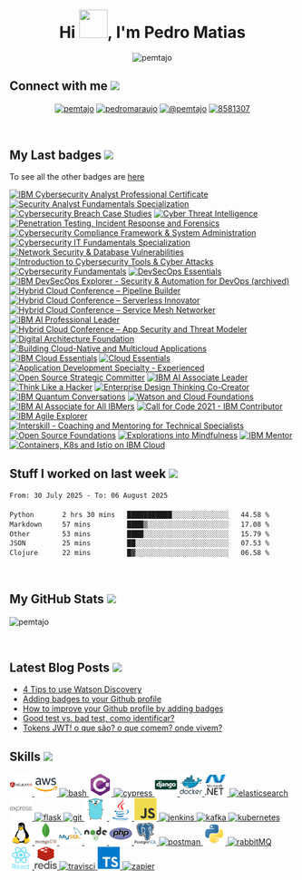 <h1 align="center">Hi <img src = "https://raw.githubusercontent.com/MartinHeinz/MartinHeinz/master/wave.gif" width="50" height="50">, I'm Pedro Matias</h1>

<p align="center"> <img src="https://komarev.com/ghpvc/?username=pemtajo" alt="pemtajo" /> </p>

<h2> Connect with me <img src='https://raw.githubusercontent.com/ShahriarShafin/ShahriarShafin/main/Assets/handshake.gif' width="100"> </h2>

<p align="center">
<a href="https://dev.to/pemtajo" target="blank"><img align="center" src="https://cdn.jsdelivr.net/npm/simple-icons@3.0.1/icons/dev-dot-to.svg" alt="pemtajo" height="30" width="30" /></a>
<a href="https://linkedin.com/in/pedromaraujo" target="blank"><img align="center" src="https://cdn.jsdelivr.net/npm/simple-icons@3.0.1/icons/linkedin.svg" alt="pedromaraujo" height="30" width="30" /></a>
<a href="https://medium.com/@pemtajo" target="blank"><img align="center" src="https://cdn.jsdelivr.net/npm/simple-icons@3.0.1/icons/medium.svg" alt="@pemtajo" height="30" width="30" /></a>
<a href="https://stackoverflow.com/users/8581307" target="blank"><img align="center" src="https://cdn.jsdelivr.net/npm/simple-icons@3.0.1/icons/stackoverflow.svg" alt="8581307" height="30" width="30" /></a>
</p>

<br />

<h2> My Last badges <img src = "https://media.giphy.com/media/3orifgYbnsq43eFsdO/giphy.gif" width="50"> </h2>

To see all the other badges are [here](https://www.credly.com/users/pemtajo/badges)

<!--START_SECTION:badges-->
<a href="https://www.credly.com/badges/08a67167-7176-48bf-b173-0d9164dd032c" title="IBM Cybersecurity Analyst Professional Certificate"><img src="https://images.credly.com/size/80x80/images/a850079a-75bb-41e1-adae-dedfabcf597c/Professional_Certificate_-_IBM_Cybersecurity_Analyst.png" alt="IBM Cybersecurity Analyst Professional Certificate" width="80" height="80"></a>
<a href="https://www.credly.com/badges/8f3afd71-0986-4779-b2b6-11b824f85d70" title="Security Analyst Fundamentals Specialization"><img src="https://images.credly.com/size/80x80/images/89fc0e9e-6da5-4146-b277-cd11c313123f/Security_Analyst_Fundamentals_Specialization.png" alt="Security Analyst Fundamentals Specialization" width="80" height="80"></a>
<a href="https://www.credly.com/badges/edf33c2c-8998-4ae0-8995-e65ac4e2b6f4" title="Cybersecurity Breach Case Studies"><img src="https://images.credly.com/size/80x80/images/d93f9c40-fb19-4aae-ac34-4e068d391115/blob" alt="Cybersecurity Breach Case Studies" width="80" height="80"></a>
<a href="https://www.credly.com/badges/4bd26724-b573-46cb-a5eb-483b85939d90" title="Cyber Threat Intelligence"><img src="https://images.credly.com/size/80x80/images/708ec8c4-b6e3-4425-938a-620e3982c02e/blob" alt="Cyber Threat Intelligence" width="80" height="80"></a>
<a href="https://www.credly.com/badges/ecf01b05-5348-432e-9247-93ea559d31a6" title="Penetration Testing, Incident Response and Forensics"><img src="https://images.credly.com/size/80x80/images/caf78f37-b800-45b8-9822-7b5d35bbadd6/blob" alt="Penetration Testing, Incident Response and Forensics" width="80" height="80"></a>
<a href="https://www.credly.com/badges/f57ad202-6817-4a11-a6e9-ff3a6027cb94" title="Cybersecurity Compliance Framework & System Administration"><img src="https://images.credly.com/size/80x80/images/f7fe89b7-3b7d-47ba-afdd-b5d33ea2fdf6/image.png" alt="Cybersecurity Compliance Framework & System Administration" width="80" height="80"></a>
<a href="https://www.credly.com/badges/43542a30-685e-46fb-9b16-da289332e75a" title="Cybersecurity IT Fundamentals Specialization"><img src="https://images.credly.com/size/80x80/images/114ee3e0-902b-45df-b9d0-2f72a16386a8/IT_Fund_for_Cyber_Specialist.png" alt="Cybersecurity IT Fundamentals Specialization" width="80" height="80"></a>
<a href="https://www.credly.com/badges/e0d89b53-1491-407e-b173-8270a87860e2" title="Network Security & Database Vulnerabilities"><img src="https://images.credly.com/size/80x80/images/ac3c7b20-510a-479f-b51f-b9e3972d25db/blob" alt="Network Security & Database Vulnerabilities" width="80" height="80"></a>
<a href="https://www.credly.com/badges/373897a6-2e76-4626-b3f7-a9a191c41774" title="Introduction to Cybersecurity Tools & Cyber Attacks"><img src="https://images.credly.com/size/80x80/images/5ed0eac3-8986-4fab-a16b-cab70d4a920e/blob" alt="Introduction to Cybersecurity Tools & Cyber Attacks" width="80" height="80"></a>
<a href="https://www.credly.com/badges/dcf466df-bca3-4a56-91f0-823e30c05dbd" title="Cybersecurity Fundamentals"><img src="https://images.credly.com/size/80x80/images/50b96632-6cbb-40b7-ac0e-b83f49ff7f94/image.png" alt="Cybersecurity Fundamentals" width="80" height="80"></a>
<a href="https://www.credly.com/badges/c8b48139-2927-4c5e-a896-0693bb9e3443" title="DevSecOps Essentials"><img src="https://images.credly.com/size/80x80/images/6fcae0c0-78b7-48c5-a414-5d21665b2250/DevSecOps-Essentials.png" alt="DevSecOps Essentials" width="80" height="80"></a>
<a href="https://www.credly.com/badges/f512ba38-fd6c-4e2a-b037-6843953faf6c" title="IBM DevSecOps Explorer - Security & Automation for DevOps (archived)"><img src="https://images.credly.com/size/80x80/images/0cc4f5e5-e9b7-45f9-ad21-e5a773c298dc/blob" alt="IBM DevSecOps Explorer - Security & Automation for DevOps (archived)" width="80" height="80"></a>
<a href="https://www.credly.com/badges/2d769f9e-71a3-4394-8cd5-72247346ac76" title="Hybrid Cloud Conference – Pipeline Builder"><img src="https://images.credly.com/size/80x80/images/47069d6e-35c4-46ce-9cf6-12cc92e09a48/Hybrid_Cloud_Conf_-_Pipeline_Builder.png" alt="Hybrid Cloud Conference – Pipeline Builder" width="80" height="80"></a>
<a href="https://www.credly.com/badges/05d8ba97-cf24-4e94-8846-bfab6f4cea67" title="Hybrid Cloud Conference – Serverless Innovator"><img src="https://images.credly.com/size/80x80/images/a7c5d4e5-bba1-4541-9b72-138d75f6fa8b/Hybrid_Cloud_Conf_-_Serverless_Innovator.png" alt="Hybrid Cloud Conference – Serverless Innovator" width="80" height="80"></a>
<a href="https://www.credly.com/badges/e81aeddd-ab7c-4e2a-a478-21971b908c0d" title="Hybrid Cloud Conference – Service Mesh Networker"><img src="https://images.credly.com/size/80x80/images/236f63f5-b7b6-42e8-8151-cc70f0dc8445/Hybrid_Cloud_Conf_-_Service_Mesh_Networker.png" alt="Hybrid Cloud Conference – Service Mesh Networker" width="80" height="80"></a>
<a href="https://www.credly.com/badges/a0eae486-d41c-4751-a34b-d390c92af201" title="IBM AI Professional Leader"><img src="https://images.credly.com/size/80x80/images/cb003281-a5cb-444d-8296-87ed0464cf5f/IBM-AI-Professional-Leader.png" alt="IBM AI Professional Leader" width="80" height="80"></a>
<a href="https://www.credly.com/badges/f291e9a4-0d8d-4121-aa58-1a5914d8feba" title="Hybrid Cloud Conference – App Security and Threat Modeler"><img src="https://images.credly.com/size/80x80/images/f93b9f99-8d58-431e-82a6-a44c3ab7e668/Hybrid_Cloud_Conf_-_App_Sec_and_Threat_Modler.png" alt="Hybrid Cloud Conference – App Security and Threat Modeler" width="80" height="80"></a>
<a href="https://www.credly.com/badges/2d5579dd-c9fd-4782-a01e-e326bf5f6107" title="Digital Architecture Foundation"><img src="https://images.credly.com/size/80x80/images/a3e393a9-f8f7-4c17-aa97-25fe413e2a5e/Digital-Architecture-Foundation.png" alt="Digital Architecture Foundation" width="80" height="80"></a>
<a href="https://www.credly.com/badges/ffe671c0-05bb-41c3-a19f-d5542705ab21" title="Building Cloud-Native and Multicloud Applications"><img src="https://images.credly.com/size/80x80/images/a7b5af1d-609a-4595-bfb2-2323b193e831/blob" alt="Building Cloud-Native and Multicloud Applications" width="80" height="80"></a>
<a href="https://www.credly.com/badges/d58d1ef9-da50-49df-bd3d-78067db4c9de" title="IBM Cloud Essentials"><img src="https://images.credly.com/size/80x80/images/7d768acf-ce3c-4a05-9778-a5013b1211c9/blob" alt="IBM Cloud Essentials" width="80" height="80"></a>
<a href="https://www.credly.com/badges/9ba5d062-f0bc-4b44-96eb-3f7b400be24f" title="Cloud Essentials"><img src="https://images.credly.com/size/80x80/images/5ee26427-f944-4182-b802-459462184c9a/image.png" alt="Cloud Essentials" width="80" height="80"></a>
<a href="https://www.credly.com/badges/b66c9738-e0f7-4f91-934f-01749f89cca2" title="Application Development Specialty - Experienced"><img src="https://images.credly.com/size/80x80/images/221ed70e-0e4b-4cd4-8ad5-9ab6d54bec39/Application-Development-Specialty-Intermediate.png" alt="Application Development Specialty - Experienced" width="80" height="80"></a>
<a href="https://www.credly.com/badges/7cb20fe2-28a9-499f-b054-3f151c9e2e75" title="Open Source Strategic Committer"><img src="https://images.credly.com/size/80x80/images/b6df1cbb-2ade-464c-9924-7ffb3fec3f6c/Open-Source-Strategic-Committer.png" alt="Open Source Strategic Committer" width="80" height="80"></a>
<a href="https://www.credly.com/badges/f79b0efc-9136-480a-b2b7-abc5ace6e908" title="IBM AI Associate Leader"><img src="https://images.credly.com/size/80x80/images/4b2792a2-3339-4169-88ea-9ede13358440/IBM-AI-Associate-Leader.png" alt="IBM AI Associate Leader" width="80" height="80"></a>
<a href="https://www.credly.com/badges/b512d99e-92f7-476a-b1ba-710111fbcd30" title="Think Like a Hacker"><img src="https://images.credly.com/size/80x80/images/fb49de32-6a4c-4850-97cc-942b638ae4c3/Think-LIke-a-Hacker.png" alt="Think Like a Hacker" width="80" height="80"></a>
<a href="https://www.credly.com/badges/73250c86-c61f-47d6-b3ec-c035516f58f0" title="Enterprise Design Thinking Co-Creator"><img src="https://images.credly.com/size/80x80/images/2700b813-82b8-4232-9b36-5dcd5cd24584/Badges_v8-08_Co-Creator.png" alt="Enterprise Design Thinking Co-Creator" width="80" height="80"></a>
<a href="https://www.credly.com/badges/ef86ea89-cd1a-450d-a3b3-106b22936992" title="IBM Quantum Conversations"><img src="https://images.credly.com/size/80x80/images/18cfda79-63fc-4a6d-a96c-2ffc9887cd3c/IBM-Quantum-Conversations.png" alt="IBM Quantum Conversations" width="80" height="80"></a>
<a href="https://www.credly.com/badges/63c38ffc-c9d1-43e7-955a-0b46b2c4e5ea" title="Watson and Cloud Foundations"><img src="https://images.credly.com/size/80x80/images/53608ce6-a597-40fa-a42d-d243b3ecfba4/Watson_and_Cloud_Foundations.png" alt="Watson and Cloud Foundations" width="80" height="80"></a>
<a href="https://www.credly.com/badges/47efa14c-83f8-49ab-9c56-1cdac0f749d7" title="IBM AI Associate for All IBMers"><img src="https://images.credly.com/size/80x80/images/4e05e7e2-bc65-4a0f-a73d-7ef4ce8505c7/AI-for-All.png" alt="IBM AI Associate for All IBMers" width="80" height="80"></a>
<a href="https://www.credly.com/badges/b65fd1d2-35e6-44d3-95db-eb4f780ace59" title="Call for Code 2021 - IBM Contributor"><img src="https://images.credly.com/size/80x80/images/9ed3a9b0-4b18-47d0-849a-9992acab022a/Call-for-code-2021.png" alt="Call for Code 2021 - IBM Contributor" width="80" height="80"></a>
<a href="https://www.credly.com/badges/900a2dc6-5f67-4cde-960d-e40c49d5ea16" title="IBM Agile Explorer"><img src="https://images.credly.com/size/80x80/images/a972f054-be07-4845-85c7-95c8d11852f5/IBM-Agile-Explorer.png" alt="IBM Agile Explorer" width="80" height="80"></a>
<a href="https://www.credly.com/badges/debc3eba-c526-4734-9735-25c2d2be7451" title="Interskill - Coaching and Mentoring for Technical Specialists"><img src="https://images.credly.com/size/80x80/images/ffb41af2-f5f5-4cf3-9b44-76f8f4c9a4e3/image.png" alt="Interskill - Coaching and Mentoring for Technical Specialists" width="80" height="80"></a>
<a href="https://www.credly.com/badges/9ce6f29d-3653-438e-b4f1-cdfb304e1f8a" title="Open Source Foundations"><img src="https://images.credly.com/size/80x80/images/dd2eca53-5605-42f1-b1c5-0f1f5aba6925/blob" alt="Open Source Foundations" width="80" height="80"></a>
<a href="https://www.credly.com/badges/809ea7b2-ac3f-4d74-842f-4e4024e97491" title="Explorations into Mindfulness"><img src="https://images.credly.com/size/80x80/images/6599523a-e811-4775-b037-c4c1417b0b4e/Explorations_into_Mindfulness.png" alt="Explorations into Mindfulness" width="80" height="80"></a>
<a href="https://www.credly.com/badges/39b05265-01f2-4eb2-a69c-b7df52255431" title="IBM Mentor"><img src="https://images.credly.com/size/80x80/images/cef56b02-49c4-43c8-9913-733569bd39cc/IBM-Mentor__282_29.png" alt="IBM Mentor" width="80" height="80"></a>
<a href="https://www.credly.com/badges/1ad7529a-c7cc-44ca-b9ff-5d5f5d067d45" title="Containers, K8s and Istio on IBM Cloud"><img src="https://images.credly.com/size/80x80/images/8597c132-e756-421a-8640-b84b30f1f2ac/blob" alt="Containers, K8s and Istio on IBM Cloud" width="80" height="80"></a>
<!--END_SECTION:badges-->

<h2> Stuff I worked on last week  <img src = "https://media1.giphy.com/media/JZ40cnfnN11KycrvMF/giphy.gif?cid=ecf05e47a0n3gi1bfqntqmob8g9aid1oyj2wr3ds3mg700bl&rid=giphy.gif" width="40"> </h2>


<!--START_SECTION:waka-->

```txt
From: 30 July 2025 - To: 06 August 2025

Python       2 hrs 30 mins   ███████████░░░░░░░░░░░░░░   44.58 %
Markdown     57 mins         ████▒░░░░░░░░░░░░░░░░░░░░   17.08 %
Other        53 mins         ████░░░░░░░░░░░░░░░░░░░░░   15.79 %
JSON         25 mins         ██░░░░░░░░░░░░░░░░░░░░░░░   07.53 %
Clojure      22 mins         █▓░░░░░░░░░░░░░░░░░░░░░░░   06.58 %
```

<!--END_SECTION:waka-->

<br />

<h2> My GitHub Stats <img src='https://media1.giphy.com/media/du3J3cXyzhj75IOgvA/giphy.gif?cid=ecf05e47x2g034i9pzwtzzsd3xgg2w9nr94t4tflbbgo3008&rid=giphy.gif' width="40"> </h2>

<p><img align="center" src="https://github-readme-streak-stats.herokuapp.com/?user=pemtajo&theme=dark" alt="pemtajo" /></p>

<br />

<h2> Latest Blog Posts <img src = "https://media.giphy.com/media/inlGp1wGqBog2cVw5y/giphy.gif" width="40"> </h2>

<!-- BLOG-POST-LIST:START -->
- [4 Tips to use Watson Discovery](https://pemtajo.medium.com/4-tips-to-use-watson-discovery-802f3c568315?source=rss-bb908bda42e------2)
- [Adding badges to your Github profile](https://dev.to/pemtajo/how-to-improve-your-github-profile-by-adding-badges-gib)
- [How to improve your Github profile by adding badges](https://pemtajo.medium.com/how-to-improve-your-github-profile-by-adding-badges-2c10363f4f9a?source=rss-bb908bda42e------2)
- [Good test vs. bad test, como identificar?](https://medium.com/devorando/good-test-bad-test-como-identificar-ffd1d43ca034?source=rss-bb908bda42e------2)
- [Tokens JWT! o que são? o que comem? onde vivem?](https://medium.com/devorando/tokens-jwt-o-que-s%C3%A3o-o-que-comem-onde-vivem-f4e85ad37876?source=rss-bb908bda42e------2)
<!-- BLOG-POST-LIST:END -->

<h2> Skills <img src = "https://media2.giphy.com/media/QssGEmpkyEOhBCb7e1/giphy.gif?cid=ecf05e47a0n3gi1bfqntqmob8g9aid1oyj2wr3ds3mg700bl&rid=giphy.gif" width="32"> </h2>

<p align="left"> <a href="https://angular.io" target="_blank"> <img src="https://raw.githubusercontent.com/devicons/devicon/master/icons/angularjs/angularjs-original-wordmark.svg" alt="angularjs" width="40" height="40"/> </a> <a href="https://aws.amazon.com" target="_blank"> <img src="https://raw.githubusercontent.com/devicons/devicon/master/icons/amazonwebservices/amazonwebservices-original-wordmark.svg" alt="aws" width="40" height="40"/> </a> <a href="https://www.gnu.org/software/bash/" target="_blank"> <img src="https://www.vectorlogo.zone/logos/gnu_bash/gnu_bash-icon.svg" alt="bash" width="40" height="40"/> </a> <a href="https://www.w3schools.com/cs/" target="_blank"> <img src="https://raw.githubusercontent.com/devicons/devicon/master/icons/csharp/csharp-original.svg" alt="csharp" width="40" height="40"/> </a> <a href="https://www.cypress.io" target="_blank"> <img src="https://raw.githubusercontent.com/simple-icons/simple-icons/6e46ec1fc23b60c8fd0d2f2ff46db82e16dbd75f/icons/cypress.svg" alt="cypress" width="40" height="40"/> </a> <a href="https://www.djangoproject.com/" target="_blank"> <img src="https://raw.githubusercontent.com/devicons/devicon/master/icons/django/django-original.svg" alt="django" width="40" height="40"/> </a> <a href="https://www.docker.com/" target="_blank"> <img src="https://raw.githubusercontent.com/devicons/devicon/master/icons/docker/docker-original-wordmark.svg" alt="docker" width="40" height="40"/> </a> <a href="https://dotnet.microsoft.com/" target="_blank"> <img src="https://raw.githubusercontent.com/devicons/devicon/master/icons/dot-net/dot-net-original-wordmark.svg" alt="dotnet" width="40" height="40"/> </a> <a href="https://www.elastic.co" target="_blank"> <img src="https://www.vectorlogo.zone/logos/elastic/elastic-icon.svg" alt="elasticsearch" width="40" height="40"/> </a> <a href="https://expressjs.com" target="_blank"> <img src="https://raw.githubusercontent.com/devicons/devicon/master/icons/express/express-original-wordmark.svg" alt="express" width="40" height="40"/> </a> <a href="https://flask.palletsprojects.com/" target="_blank"> <img src="https://www.vectorlogo.zone/logos/pocoo_flask/pocoo_flask-icon.svg" alt="flask" width="40" height="40"/> </a> <a href="https://git-scm.com/" target="_blank"> <img src="https://www.vectorlogo.zone/logos/git-scm/git-scm-icon.svg" alt="git" width="40" height="40"/> </a> <a href="https://golang.org" target="_blank"> <img src="https://raw.githubusercontent.com/devicons/devicon/master/icons/go/go-original.svg" alt="go" width="40" height="40"/> </a> <a href="https://www.java.com" target="_blank"> <img src="https://raw.githubusercontent.com/devicons/devicon/master/icons/java/java-original.svg" alt="java" width="40" height="40"/> </a> <a href="https://developer.mozilla.org/en-US/docs/Web/JavaScript" target="_blank"> <img src="https://raw.githubusercontent.com/devicons/devicon/master/icons/javascript/javascript-original.svg" alt="javascript" width="40" height="40"/> </a> <a href="https://www.jenkins.io" target="_blank"> <img src="https://www.vectorlogo.zone/logos/jenkins/jenkins-icon.svg" alt="jenkins" width="40" height="40"/> </a> <a href="https://kafka.apache.org/" target="_blank"> <img src="https://www.vectorlogo.zone/logos/apache_kafka/apache_kafka-icon.svg" alt="kafka" width="40" height="40"/> </a> <a href="https://kubernetes.io" target="_blank"> <img src="https://www.vectorlogo.zone/logos/kubernetes/kubernetes-icon.svg" alt="kubernetes" width="40" height="40"/> </a> <a href="https://www.linux.org/" target="_blank"> <img src="https://raw.githubusercontent.com/devicons/devicon/master/icons/linux/linux-original.svg" alt="linux" width="40" height="40"/> </a> <a href="https://www.mongodb.com/" target="_blank"> <img src="https://raw.githubusercontent.com/devicons/devicon/master/icons/mongodb/mongodb-original-wordmark.svg" alt="mongodb" width="40" height="40"/> </a> <a href="https://www.mysql.com/" target="_blank"> <img src="https://raw.githubusercontent.com/devicons/devicon/master/icons/mysql/mysql-original-wordmark.svg" alt="mysql" width="40" height="40"/> </a> <a href="https://nodejs.org" target="_blank"> <img src="https://raw.githubusercontent.com/devicons/devicon/master/icons/nodejs/nodejs-original-wordmark.svg" alt="nodejs" width="40" height="40"/> </a> <a href="https://www.php.net" target="_blank"> <img src="https://raw.githubusercontent.com/devicons/devicon/master/icons/php/php-original.svg" alt="php" width="40" height="40"/> </a> <a href="https://www.postgresql.org" target="_blank"> <img src="https://raw.githubusercontent.com/devicons/devicon/master/icons/postgresql/postgresql-original-wordmark.svg" alt="postgresql" width="40" height="40"/> </a> <a href="https://postman.com" target="_blank"> <img src="https://www.vectorlogo.zone/logos/getpostman/getpostman-icon.svg" alt="postman" width="40" height="40"/> </a> <a href="https://www.python.org" target="_blank"> <img src="https://raw.githubusercontent.com/devicons/devicon/master/icons/python/python-original.svg" alt="python" width="40" height="40"/> </a> <a href="https://www.rabbitmq.com" target="_blank"> <img src="https://www.vectorlogo.zone/logos/rabbitmq/rabbitmq-icon.svg" alt="rabbitMQ" width="40" height="40"/> </a> <a href="https://reactjs.org/" target="_blank"> <img src="https://raw.githubusercontent.com/devicons/devicon/master/icons/react/react-original-wordmark.svg" alt="react" width="40" height="40"/> </a> <a href="https://redis.io" target="_blank"> <img src="https://raw.githubusercontent.com/devicons/devicon/master/icons/redis/redis-original-wordmark.svg" alt="redis" width="40" height="40"/> </a> <a href="https://travis-ci.org" target="_blank"> <img src="https://www.vectorlogo.zone/logos/travis-ci/travis-ci-icon.svg" alt="travisci" width="40" height="40"/> </a> <a href="https://www.typescriptlang.org/" target="_blank"> <img src="https://raw.githubusercontent.com/devicons/devicon/master/icons/typescript/typescript-original.svg" alt="typescript" width="40" height="40"/> </a> <a href="https://zapier.com" target="_blank"> <img src="https://www.vectorlogo.zone/logos/zapier/zapier-icon.svg" alt="zapier" width="40" height="40"/> </a> </p>
